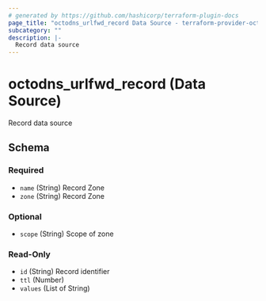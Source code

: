 ```yaml
---
# generated by https://github.com/hashicorp/terraform-plugin-docs
page_title: "octodns_urlfwd_record Data Source - terraform-provider-octodns"
subcategory: ""
description: |-
  Record data source
---
```


# octodns_urlfwd_record (Data Source)

Record data source



<!-- schema generated by tfplugindocs -->
## Schema

### Required

- `name` (String) Record Zone
- `zone` (String) Record Zone

### Optional

- `scope` (String) Scope of zone

### Read-Only

- `id` (String) Record identifier
- `ttl` (Number)
- `values` (List of String)
